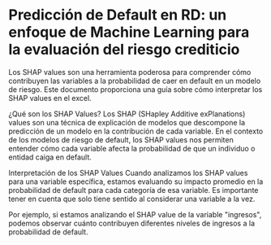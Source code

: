 # Predicción de Default en RD: un enfoque de Machine Learning para la evaluación del riesgo crediticio

Los SHAP values son una herramienta poderosa para comprender cómo contribuyen las variables a la probabilidad de caer en default
en un modelo de riesgo. Este documento proporciona una guía sobre cómo interpretar los SHAP values en el excel.


¿Qué son los SHAP Values?
Los SHAP (SHapley Additive exPlanations) values son una técnica de explicación de modelos que descompone la predicción de un 
modelo en la contribución de cada variable. En el contexto de los modelos de riesgo de default, los SHAP values nos permiten 
entender cómo cada variable afecta la probabilidad de que un individuo o entidad caiga en default.


Interpretación de los SHAP Values
Cuando analizamos los SHAP values para una variable específica, estamos evaluando su impacto promedio en la probabilidad de 
default para cada categoría de esa variable. Es importante tener en cuenta que solo tiene sentido al considerar una 
variable a la vez.

Por ejemplo, si estamos analizando el SHAP value de la variable "ingresos", podemos observar cuánto contribuyen 
diferentes niveles de ingresos a la probabilidad de default. 
